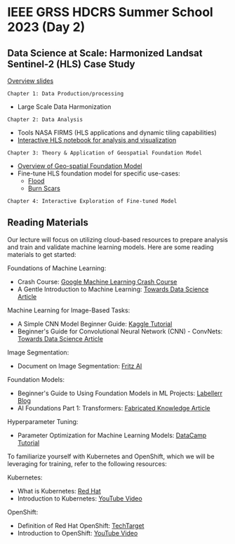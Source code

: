# IEEE GRSS HDCRS Summer School 2023 (Day 2)

## Data Science at Scale: Harmonized Landsat Sentinel-2 (HLS) Case Study

[Overview slides](DataScience.SummerSchool.Manil.pdf) 

`Chapter 1: Data Production/processing`
- Large Scale Data Harmonization

`Chapter 2: Data Analysis`
- Tools NASA FIRMS (HLS applications and dynamic tiling capabilities)
- [Interactive HLS notebook for analysis and visualization](chapter-2/hls_applications_example.ipynb)

`Chapter 3: Theory & Application of Geospatial Foundation Model`
- [Overview of Geo-spatial Foundation Model](chapter-3/HDCRS%20Summer%20School%20GFM%20Intro.pptx)
- Fine-tune HLS foundation model for specific use-cases: 
    - [Flood](chapter-3/Burn%20Scars/GFM%20Burn%20Scars.ipynb) 
    - [Burn Scars](chapter-3/Flood%20Mapping/GFM%20Flood%20Mapping.ipynb) 

`Chapter 4: Interactive Exploration of Fine-tuned Model`
 


## Reading Materials

Our lecture will focus on utilizing cloud-based resources to prepare analysis and train and validate machine learning models. Here are some reading materials to get started:

Foundations of Machine Learning:
- Crash Course: [Google Machine Learning Crash Course](https://developers.google.com/machine-learning/crash-course)
- A Gentle Introduction to Machine Learning: [Towards Data Science Article](https://towardsdatascience.com/a-gentle-introduction-to-machine-learning-599210ec34ad)

Machine Learning for Image-Based Tasks:
- A Simple CNN Model Beginner Guide: [Kaggle Tutorial](https://www.kaggle.com/code/pavansanagapati/a-simple-cnn-model-beginner-guide/)
- Beginner's Guide for Convolutional Neural Network (CNN) - ConvNets: [Towards Data Science Article](https://towardsdatascience.com/beginners-guide-for-convolutional-neural-network-cnn-convnets-5a5e725ea581)

Image Segmentation:
- Document on Image Segmentation: [Fritz AI](https://www.fritz.ai/image-segmentation/)

Foundation Models:
- Beginner's Guide to Using Foundation Models in ML Projects: [Labellerr Blog](https://www.labellerr.com/blog/beginners-guide-using-foundation-models-in-ml-projects/)
- AI Foundations Part 1: Transformers: [Fabricated Knowledge Article](https://www.fabricatedknowledge.com/p/ai-foundations-part-1-transformers)

Hyperparameter Tuning:
- Parameter Optimization for Machine Learning Models: [DataCamp Tutorial](https://www.datacamp.com/tutorial/parameter-optimization-machine-learning-models)

To familiarize yourself with Kubernetes and OpenShift, which we will be leveraging for training, refer to the following resources:

Kubernetes:
- What is Kubernetes: [Red Hat](https://www.redhat.com/en/topics/containers/what-is-kubernetes)
- Introduction to Kubernetes: [YouTube Video](https://www.youtube.com/watch?v=PH-2FfFD2PU)

OpenShift:
- Definition of Red Hat OpenShift: [TechTarget](https://www.techtarget.com/searchcloudcomputing/definition/Red-Hat-OpenShift)
- Introduction to OpenShift: [YouTube Video](https://www.youtube.com/watch?v=KTN_QBuDplo)
